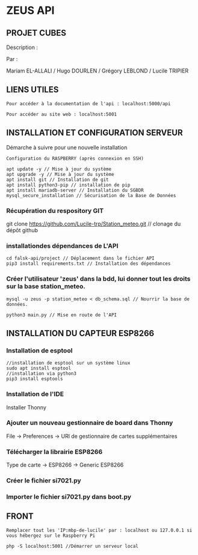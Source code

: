 # ZEUS API



**PROJET CUBES**
---

Description :



Par :

Mariam EL-ALLALI / 
Hugo DOURLEN / 
Grégory LEBLOND / 
Lucile TRIPIER



## LIENS UTILES 

```
Pour accéder à la documentation de l'api : localhost:5000/api

Pour accéder au site web : localhost:5001

```


## INSTALLATION ET CONFIGURATION SERVEUR 
Démarche à suivre pour une nouvelle installation

```
Configuration du RASPBERRY (après connexion en SSH)

apt update -y // Mise à jour du système
apt upgrade -y // Mise à jour du système
apt install git // Installation de git
apt install python3-pip // installation de pip 
apt install mariadb-server // Installation du SGBDR
mysql_secure_installation // Sécurisation de la Base de Données

```
### Récupération du respository GIT
git clone https://github.com/Lucile-trp/Station_meteo.git // clonage du dépôt github

### installationdes dépendances de L'API
```
cd falsk-api/project // Déplacement dans le fichier API 
pip3 install requirements.txt // Installation des dépendances
```
### Créer l'utilisateur 'zeus' dans la bdd, lui donner tout les droits sur la base station_meteo.
```
mysql -u zeus -p station_meteo < db_schema.sql // Nourrir la base de données.

python3 main.py // Mise en route de l'API
```

## INSTALLATION DU CAPTEUR ESP8266
### Installation de esptool
```
//installation de esptool sur un système linux
sudo apt install esptool
//installation via python3
pip3 install esptools
```
### Installation de l'IDE
Installer Thonny
### Ajouter un nouveau gestionnaire de board dans Thonny
File -> Preferences -> URl de gestionnaire de cartes supplémentaires
### Télécharger la librairie ESP8266
Type de carte -> ESP8266 -> Generic ESP8266
### Créer le fichier si7021.py
### Importer le fichier si7021.py dans boot.py

## FRONT

```
Remplacer tout les 'IP:mbp-de-lucile' par : localhost ou 127.0.0.1 si vous hébergez sur le Raspberry Pi

php -S localhost:5001 //Démarrer un serveur local

```
